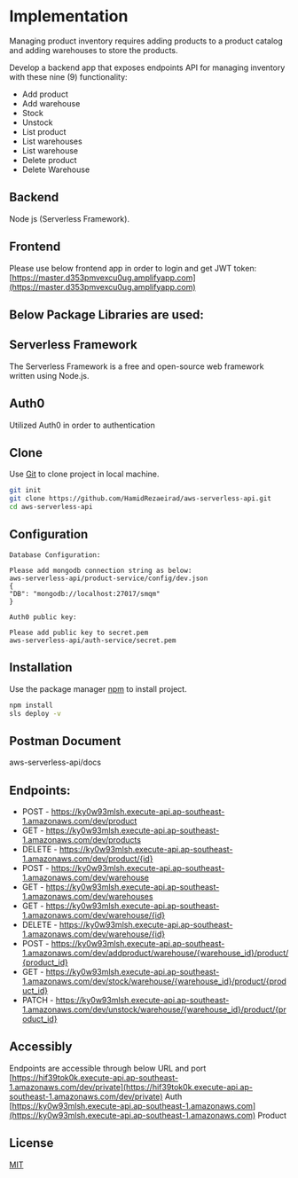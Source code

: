 # Implementation

Managing product inventory requires adding products to a product catalog and adding warehouses to store the products.

Develop a backend app that exposes endpoints API for managing inventory with these nine (9) functionality:

- Add product
- Add warehouse
- Stock
- Unstock
- List product
- List warehouses
- List warehouse
- Delete product
- Delete Warehouse

## Backend

Node js (Serverless Framework).

## Frontend

Please use below frontend app in order to login and get JWT token: <br>
[https://master.d353pmvexcu0ug.amplifyapp.com](https://master.d353pmvexcu0ug.amplifyapp.com)

## Below Package Libraries are used:

## Serverless Framework

The Serverless Framework is a free and open-source web framework written using Node.js.

## Auth0

Utilized Auth0 in order to authentication

## Clone

Use [Git](https://git-scm.com/) to clone project in local machine.

```bash
git init
git clone https://github.com/HamidRezaeirad/aws-serverless-api.git
cd aws-serverless-api
```

## Configuration

```
Database Configuration:

Please add mongodb connection string as below:
aws-serverless-api/product-service/config/dev.json
{
"DB": "mongodb://localhost:27017/smqm"
}

Auth0 public key:

Please add public key to secret.pem
aws-serverless-api/auth-service/secret.pem

```

## Installation

Use the package manager [npm](https://docs.npmjs.com/cli/install) to install project.

```bash
npm install
sls deploy -v


```

## Postman Document

aws-serverless-api/docs

## Endpoints:

- POST - https://ky0w93mlsh.execute-api.ap-southeast-1.amazonaws.com/dev/product
- GET - https://ky0w93mlsh.execute-api.ap-southeast-1.amazonaws.com/dev/products
- DELETE - https://ky0w93mlsh.execute-api.ap-southeast-1.amazonaws.com/dev/product/{id}
- POST - https://ky0w93mlsh.execute-api.ap-southeast-1.amazonaws.com/dev/warehouse
- GET - https://ky0w93mlsh.execute-api.ap-southeast-1.amazonaws.com/dev/warehouses
- GET - https://ky0w93mlsh.execute-api.ap-southeast-1.amazonaws.com/dev/warehouse/{id}
- DELETE - https://ky0w93mlsh.execute-api.ap-southeast-1.amazonaws.com/dev/warehouse/{id}
- POST - https://ky0w93mlsh.execute-api.ap-southeast-1.amazonaws.com/dev/addproduct/warehouse/{warehouse_id}/product/{product_id}
- GET - https://ky0w93mlsh.execute-api.ap-southeast-1.amazonaws.com/dev/stock/warehouse/{warehouse_id}/product/{product_id}
- PATCH - https://ky0w93mlsh.execute-api.ap-southeast-1.amazonaws.com/dev/unstock/warehouse/{warehouse_id}/product/{product_id}

## Accessibly

Endpoints are accessible through below URL and port
<br/>
[https://hif39tok0k.execute-api.ap-southeast-1.amazonaws.com/dev/private](https://hif39tok0k.execute-api.ap-southeast-1.amazonaws.com/dev/private) Auth
<br/>
[https://ky0w93mlsh.execute-api.ap-southeast-1.amazonaws.com](https://ky0w93mlsh.execute-api.ap-southeast-1.amazonaws.com) Product

## License

[MIT](https://choosealicense.com/licenses/mit/)
